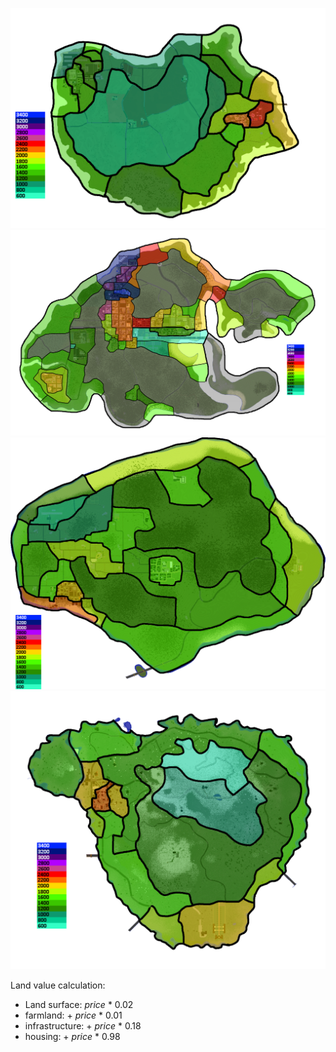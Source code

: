 ![alt text](<GFM - Farmiston Island.png>)
![alt text](<GFM - Gramados Island (PDN).png>)
![alt text](<GFM - Greenfield Island.png>)
![alt text](<GFM - Monsalac Island.png>)

Land value calculation:
- Land surface: *price* * 0.02
- farmland: + *price* * 0.01
- infrastructure: + *price* * 0.18
- housing: + *price* * 0.98
